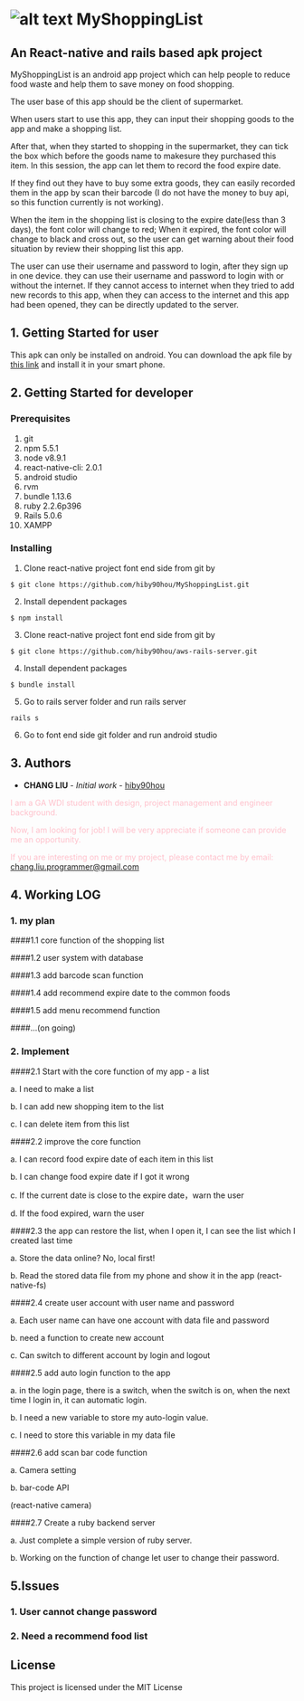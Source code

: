 # ![alt text](https://github.com/hiby90hou/MyShoppingList/blob/master/graphic%20design/logo_v1/mipmap-hdpi/ic_launcher.png "MyShoppingList Logo") MyShoppingList 
## An React-native and rails based apk project
MyShoppingList is an android app project which can help people to reduce food waste and help them to save money on food shopping. 

The user base of this app should be the client of supermarket.

When users start to use this app, they can input their shopping goods to the app and make a shopping list. 

After that, when they started to shopping in the supermarket, they can tick the box which before the goods name to makesure they purchased this item. In this session, the app can let them to record the food expire date. 

If they find out they have to buy some extra goods, they can easily recorded them in the app by scan their barcode (I do not have the money to buy api, so this function currently is not working).

When the item in the shopping list is closing to the expire date(less than 3 days), the font color will change to red; When it expired, the font color will change to black and cross out, so the user can get warning about their food situation by review their shopping list this app.

The user can use their username and password to login, after they sign up in one device. they can use their username and password to login with or without the internet. If they cannot access to internet when they tried to add new records to this app, when they can access to the internet and this app had been opened, they can be directly updated to the server.

## 1. Getting Started for user
This apk can only be installed on android. You can download the apk file by [this link](https://github.com/hiby90hou/MyShoppingList/blob/master/apk_file_release/myshoppinglist1.0.apk) and install it in your smart phone. 

## 2. Getting Started for developer

### Prerequisites
1. git
2. npm 5.5.1
3. node v8.9.1
4. react-native-cli: 2.0.1
5. android studio
6. rvm
7. bundle 1.13.6
8. ruby 2.2.6p396
9. Rails 5.0.6
10. XAMPP

### Installing
1. Clone react-native project font end side from git by 
```
$ git clone https://github.com/hiby90hou/MyShoppingList.git
```
2. Install dependent packages
```
$ npm install
```
3. Clone react-native project font end side from git by 
```
$ git clone https://github.com/hiby90hou/aws-rails-server.git
```
4. Install dependent packages
```
$ bundle install
```
5. Go to rails server folder and run rails server
```
rails s
```
6. Go to font end side git folder and run android studio

## 3. Authors
* **CHANG LIU** - *Initial work* - [hiby90hou](https://github.com/hiby90hou)

<span style="color:pink"> I am a GA WDI student with design, project management and engineer background. </span>

<span style="color:pink">Now, I am looking for job! I will be very appreciate if someone can provide me an opportunity.</span>

<span style="color:pink">If you are interesting on me or my project, please contact me by email: </span> <a href="mailto:chang.liu.programmer@gmail.com">chang.liu.programmer@gmail.com</a>

## 4. Working LOG

### 1. my plan

####1.1 core function of the shopping list

####1.2 user system with database

####1.3 add barcode scan function

####1.4 add recommend expire date to the common foods

####1.5 add menu recommend function

####...(on going)
      
### 2. Implement

####2.1 Start with the core function of my app - a list

a. I need to make a list

b. I can add new shopping item to the list

c. I can delete item from this list
    
####2.2 improve the core function

a. I can record food expire date of each item in this list

b. I can change food expire date if I got it wrong

c. If the current date is close to the expire date，warn the user

d. If the food expired, warn the user
    
####2.3 the app can restore the list, when I open it, I can see the list which I created last time

a. Store the data online? No, local first!

b. Read the stored data file from my phone and show it in the app
(react-native-fs)
    
####2.4 create user account with user name and password

a. Each user name can have one account with data file and password

b. need a function to create new account

c. Can switch to different account by login and logout
    
####2.5 add auto login function to the app

a. in the login page, there is a switch, when the switch is on, when the next time I login in, it can automatic login.

b. I need a new variable to store my auto-login value.

c. I need to store this variable in my data file
    
####2.6 add scan bar code function

a. Camera setting

b. bar-code API

(react-native camera)

####2.7 Create a ruby backend server

a. Just complete a simple version of ruby server.

b. Working on the function of change let user to change their password.

## 5.Issues

### 1. User cannot change password

### 2. Need a recommend food list

## License

This project is licensed under the MIT License